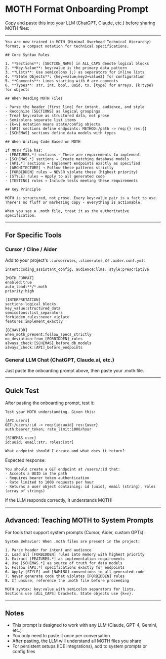 # MOTH Format Onboarding Prompt

Copy and paste this into your LLM (ChatGPT, Claude, etc.) before sharing MOTH files:

---

```
You are now trained in MOTH (Minimal Overhead Technical Hierarchy) format, a compact notation for technical specifications.

## Core Syntax Rules

1. **Sections**: [SECTION_NAME] in ALL_CAPS denote logical blocks
2. **Key-Value**: key:value is the primary data pattern
3. **Lists**: Use semicolons (;) as separators for inline lists
4. **State Objects**: {key=value;key2=value2} for configuration
5. **Comments**: Lines starting with # are comments
6. **Types**: str, int, bool, uuid, ts, [type] for arrays, {k:type} for objects

## When Reading MOTH Files

- Parse the header (first line) for intent, audience, and style
- Recognize [SECTIONS] as logical groupings
- Treat key:value as structured data, not prose
- Semicolons separate list items
- {k=v} notation means state/config objects
- [API] sections define endpoints: METHOD:/path -> req:{} res:{}
- [SCHEMAS] sections define data models with types

## When Writing Code Based on MOTH

If MOTH file has:
- [FEATURES.*] sections → These are requirements to implement
- [SCHEMAS.*] sections → Create matching database models
- [API.*] sections → Implement endpoints exactly as specified
- [ARCHITECTURE] → Follow these patterns strictly
- [FORBIDDEN] rules → NEVER violate these (highest priority)
- [STYLE] rules → Apply to all generated code
- [TESTING] rules → Include tests meeting these requirements

## Key Principle

MOTH is structured, not prose. Every key:value pair is a fact to use. 
There's no fluff or marketing copy - everything is actionable.

When you see a .moth file, treat it as the authoritative specification.
```

---

## For Specific Tools

### Cursor / Cline / Aider

Add to your project's `.cursorrules`, `.clinerules`, or `.aider.conf.yml`:

```moth
intent:coding_assistant_config; audience:llms; style:prescriptive

[MOTH_FORMAT]
enabled:true
auto_load:**/*.moth
priority:high

[INTERPRETATION]
sections:logical_blocks
key_value:structured_data
semicolons:list_separators
forbidden_rules:never_violate
features:implement_exactly

[BEHAVIOR]
when_moth_present:follow_specs_strictly
no_deviation:from_[FORBIDDEN]_rules
always_check:[SCHEMAS]_before_db_models
always_check:[API]_before_endpoints
```

### General LLM Chat (ChatGPT, Claude.ai, etc.)

Just paste the onboarding prompt above, then paste your .moth file.

---

## Quick Test

After pasting the onboarding prompt, test it:

```
Test your MOTH understanding. Given this:

[API.users]
GET:/users/:id -> req:{id:uuid} res:{user}
auth:bearer_token; rate_limit:1000/hour

[SCHEMAS.user]
id:uuid; email:str; roles:[str]

What endpoint should I create and what does it return?
```

Expected response:
```
You should create a GET endpoint at /users/:id that:
- Accepts a UUID in the path
- Requires bearer token authentication  
- Rate limited to 1000 requests per hour
- Returns a user object containing: id (uuid), email (string), roles (array of strings)
```

If the LLM responds correctly, it understands MOTH!

---

## Advanced: Teaching MOTH to System Prompts

For tools that support system prompts (Cursor, Aider, custom GPTs):

```
System Behavior: When .moth files are present in the project:

1. Parse header for intent and audience
2. Load all [FORBIDDEN] rules into memory with highest priority
3. Extract [FEATURES.*] as implementation requirements
4. Use [SCHEMAS.*] as source of truth for data models
5. Follow [API.*] specifications exactly for endpoints
6. Apply [STYLE] and [NAMING] conventions to all generated code
7. Never generate code that violates [FORBIDDEN] rules
8. If unsure, reference the .moth file before proceeding

MOTH syntax: key:value with semicolon separators for lists.
Sections use [ALL_CAPS] brackets. State objects use {k=v}.
```

---

## Notes

- This prompt is designed to work with any LLM (Claude, GPT-4, Gemini, etc.)
- You only need to paste it once per conversation
- After pasting, the LLM will understand all MOTH files you share
- For persistent setups (IDE integrations), add to system prompts or config files
